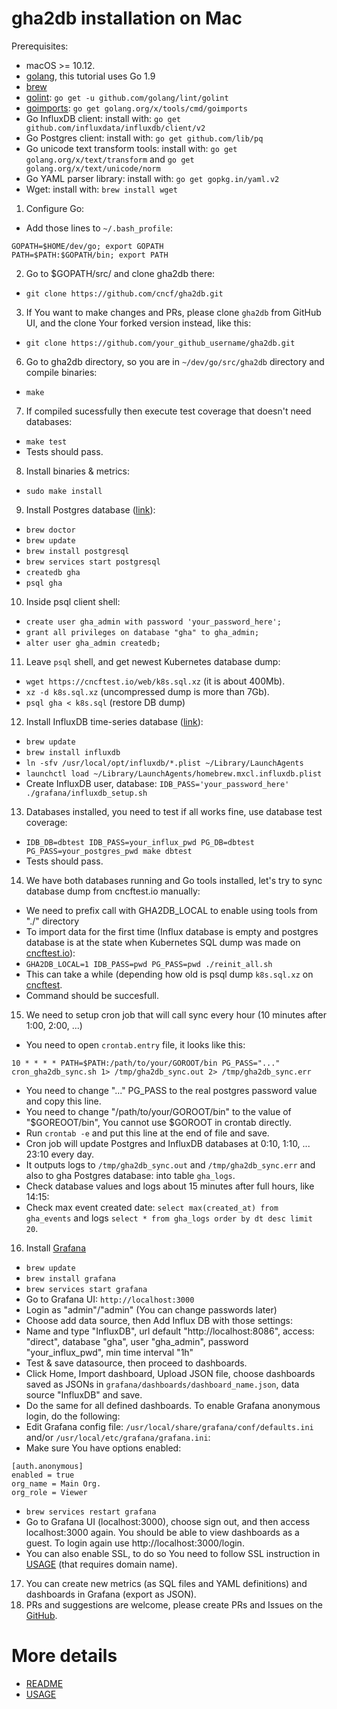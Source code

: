 # gha2db installation on Mac

Prerequisites:
- macOS >= 10.12.
- [golang](https://golang.org), this tutorial uses Go 1.9
- [brew](https://brew.sh)
- [golint](https://github.com/golang/lint): `go get -u github.com/golang/lint/golint`
- [goimports](https://godoc.org/golang.org/x/tools/cmd/goimports): `go get golang.org/x/tools/cmd/goimports`
- Go InfluxDB client: install with: `go get github.com/influxdata/influxdb/client/v2`
- Go Postgres client: install with: `go get github.com/lib/pq`
- Go unicode text transform tools: install with: `go get golang.org/x/text/transform` and `go get golang.org/x/text/unicode/norm`
- Go YAML parser library: install with: `go get gopkg.in/yaml.v2`
- Wget: install with: `brew install wget`

1. Configure Go:
- Add those lines to `~/.bash_profile`:
```
GOPATH=$HOME/dev/go; export GOPATH
PATH=$PATH:$GOPATH/bin; export PATH
```
2. Go to $GOPATH/src/ and clone gha2db there:
- `git clone https://github.com/cncf/gha2db.git`
3. If You want to make changes and PRs, please clone `gha2db` from GitHub UI, and the clone Your forked version instead, like this:
- `git clone https://github.com/your_github_username/gha2db.git`
6. Go to gha2db directory, so you are in `~/dev/go/src/gha2db` directory and compile binaries:
- `make`
7. If compiled sucessfully then execute test coverage that doesn't need databases:
- `make test`
- Tests should pass.
8. Install binaries & metrics:
- `sudo make install`

9. Install Postgres database ([link](https://gist.github.com/sgnl/609557ebacd3378f3b72)):
- `brew doctor`
- `brew update`
- `brew install postgresql`
- `brew services start postgresql`
- `createdb gha`
- `psql gha`
10. Inside psql client shell:
- `create user gha_admin with password 'your_password_here';`
- `grant all privileges on database "gha" to gha_admin;`
- `alter user gha_admin createdb;`
11. Leave `psql` shell, and get newest Kubernetes database dump:
- `wget https://cncftest.io/web/k8s.sql.xz` (it is about 400Mb).
- `xz -d k8s.sql.xz` (uncompressed dump is more than 7Gb).
- `psql gha < k8s.sql` (restore DB dump)

12. Install InfluxDB time-series database ([link](https://docs.influxdata.com/influxdb/v0.9/introduction/installation/)):
- `brew update`
- `brew install influxdb`
- `ln -sfv /usr/local/opt/influxdb/*.plist ~/Library/LaunchAgents`
- `launchctl load ~/Library/LaunchAgents/homebrew.mxcl.influxdb.plist`
- Create InfluxDB user, database: `IDB_PASS='your_password_here' ./grafana/influxdb_setup.sh`

13. Databases installed, you need to test if all works fine, use database test coverage:
- `IDB_DB=dbtest IDB_PASS=your_influx_pwd PG_DB=dbtest PG_PASS=your_postgres_pwd make dbtest`
- Tests should pass.

14. We have both databases running and Go tools installed, let's try to sync database dump from cncftest.io manually:
- We need to prefix call with GHA2DB_LOCAL to enable using tools from "./" directory
- To import data for the first time (Influx database is empty and postgres database is at the state when Kubernetes SQL dump was made on [cncftest.io](https://cncftest.io)):
- `GHA2DB_LOCAL=1 IDB_PASS=pwd PG_PASS=pwd ./reinit_all.sh`
- This can take a while (depending how old is psql dump `k8s.sql.xz` on [cncftest](https://cncftest.io).
- Command should be succesfull.

15. We need to setup cron job that will call sync every hour (10 minutes after 1:00, 2:00, ...)
- You need to open `crontab.entry` file, it looks like this:
```
10 * * * * PATH=$PATH:/path/to/your/GOROOT/bin PG_PASS="..." cron_gha2db_sync.sh 1> /tmp/gha2db_sync.out 2> /tmp/gha2db_sync.err
```
- You need to change "..." PG_PASS to the real postgres password value and copy this line.
- You need to change "/path/to/your/GOROOT/bin" to the value of "$GOREOOT/bin", You cannot use $GOROOT in crontab directly.
- Run `crontab -e` and put this line at the end of file and save.
- Cron job will update Postgres and InfluxDB databases at 0:10, 1:10, ... 23:10 every day.
- It outputs logs to `/tmp/gha2db_sync.out` and `/tmp/gha2db_sync.err` and also to gha Postgres database: into table `gha_logs`.
- Check database values and logs about 15 minutes after full hours, like 14:15:
- Check max event created date: `select max(created_at) from gha_events` and logs `select * from gha_logs order by dt desc limit 20`.

16. Install [Grafana](http://docs.grafana.org/installation/mac/)
- `brew update`
- `brew install grafana`
- `brew services start grafana`
- Go to Grafana UI: `http://localhost:3000`
- Login as "admin"/"admin" (You can change passwords later)
- Choose add data source, then Add Influx DB with those settings:
- Name and type "InfluxDB", url default "http://localhost:8086", access: "direct", database "gha", user "gha_admin", password "your_influx_pwd", min time interval "1h"
- Test & save datasource, then proceed to dashboards.
- Click Home, Import dashboard, Upload JSON file, choose dashboards saved as JSONs in `grafana/dashboards/dashboard_name.json`, data source "InfluxDB" and save.
- Do the same for all defined dashboards.
To enable Grafana anonymous login, do the following:
- Edit Grafana config file: `/usr/local/share/grafana/conf/defaults.ini` and/or `/usr/local/etc/grafana/grafana.ini`:
- Make sure You have options enabled:
```
[auth.anonymous]
enabled = true
org_name = Main Org.
org_role = Viewer
```
- `brew services restart grafana`
- Go to Grafana UI (localhost:3000), choose sign out, and then access localhost:3000 again. You should be able to view dashboards as a guest. To login again use http://localhost:3000/login.
- You can also enable SSL, to do so You need to follow SSL instruction in [USAGE](https://github.com/cncf/gha2db/blob/master/USAGE.md) (that requires domain name).

17. You can create new metrics (as SQL files and YAML definitions) and dashboards in Grafana (export as JSON).
18. PRs and suggestions are welcome, please create PRs and Issues on the [GitHub](https://github.com/cncf/gha2db).


# More details
- [README](https://github.com/cncf/gha2db/blob/master/README.md)
- [USAGE](https://github.com/cncf/gha2db/blob/master/USAGE.md)
